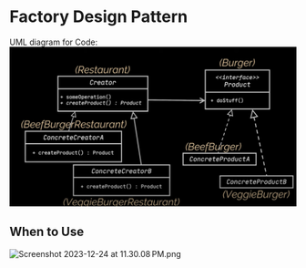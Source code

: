 # Factory Design Pattern
UML diagram for Code:
![img.png](img.png)

## When to Use
![Screenshot 2023-12-24 at 11.30.08 PM.png](Screenshot%202023-12-24%20at%2011.30.08%E2%80%AFPM.png)